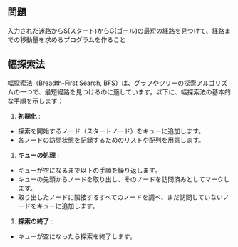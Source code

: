 ## 問題

入力された迷路からS(スタート)からG(ゴール)の最短の経路を見つけて、経路までの移動量を求めるプログラムを作ること




## 幅探索法

幅探索法（Breadth-First Search, BFS）は、グラフやツリーの探索アルゴリズムの一つで、最短経路を見つけるのに適しています。以下に、幅探索法の基本的な手順を示します：

1. **初期化** :

* 探索を開始するノード（スタートノード）をキューに追加します。
* 各ノードの訪問状態を記録するためのリストや配列を用意します。

1. **キューの処理** :

* キューが空になるまで以下の手順を繰り返します。
* キューの先頭からノードを取り出し、そのノードを訪問済みとしてマークします。
* 取り出したノードに隣接するすべてのノードを調べ、まだ訪問していないノードをキューに追加します。

1. **探索の終了** :

* キューが空になったら探索を終了します。
